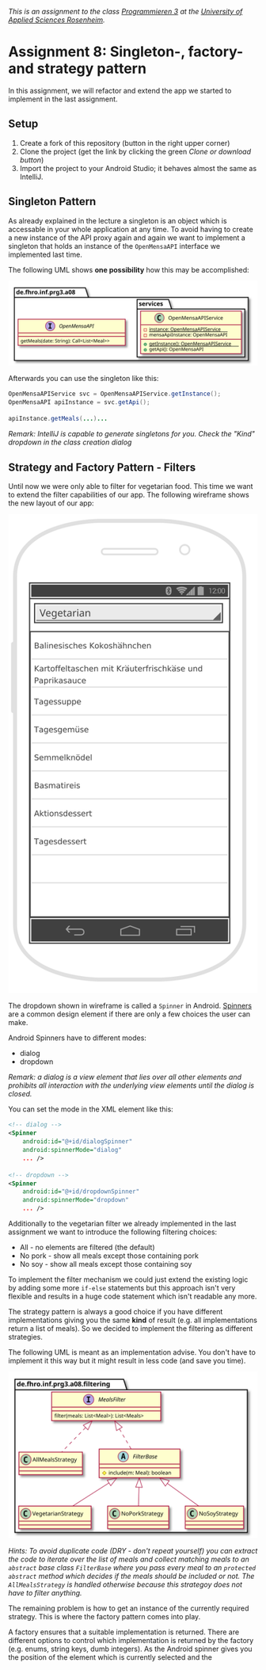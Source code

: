_This is an assignment to the class [Programmieren 3](https://hsro-inf-prg3.github.io) at the [University of Applied Sciences Rosenheim](http://www.fh-rosenheim.de)._

# Assignment 8: Singleton-, factory- and strategy pattern

In this assignment, we will refactor and extend the app we started to implement in the last assignment.

## Setup

1. Create a fork of this repository (button in the right upper corner)
2. Clone the project (get the link by clicking the green _Clone or download button_)
3. Import the project to your Android Studio; it behaves almost the same as IntelliJ.

## Singleton Pattern

As already explained in the lecture a singleton is an object which is accessable in your whole application at any time.
To avoid having to create a new instance of the API proxy again and again we want to implement a singleton that holds an instance of the `OpenMensaAPI` interface we implemented last time.

The following UML shows **one possibility** how this may be accomplished:

![OpenMensaAPI service singleton](./assets/images/OpenMensaAPIService.svg)

Afterwards you can use the singleton like this:

```java
OpenMensaAPIService svc = OpenMensaAPIService.getInstance();
OpenMensaAPI apiInstance = svc.getApi();

apiInstance.getMeals(...)...
```

_Remark: IntelliJ is capable to generate singletons for you. Check the "Kind" dropdown in the class creation dialog_

## Strategy and Factory Pattern - Filters

Until now we were only able to filter for vegetarian food.
This time we want to extend the filter capabilities of our app.
The following wireframe shows the new layout of our app:

![App layout](./assets/images/Wireframe.svg)

The dropdown shown in wireframe is called a `Spinner` in Android.
[Spinners](https://developer.android.com/guide/topics/ui/controls/spinner.html) are a common design element if there are only a few choices the user can make.

Android Spinners have to different modes:

* dialog
* dropdown

_Remark: a dialog is a view element that lies over all other elements and prohibits all interaction with the underlying view elements until the dialog is closed._

You can set the mode in the XML element like this:

```xml
<!-- dialog -->
<Spinner
    android:id="@+id/dialogSpinner"
    android:spinnerMode="dialog"
    ... />

<!-- dropdown -->
<Spinner
    android:id="@+id/dropdownSpinner"
    android:spinnerMode="dropdown"
    ... />
```

Additionally to the vegetarian filter we already implemented in the last assignment we want to introduce the following filtering choices:

* All - no elements are filtered (the default)
* No pork - show all meals except those containing pork
* No soy - show all meals except those containing soy

To implement the filter mechanism we could just extend the existing logic by adding some more `if-else` statements but this approach isn't very flexible and results in a huge code statement which isn't readable any more.

The strategy pattern is always a good choice if you have different implementations giving you the same **kind** of result (e.g. all implementations return a list of meals).
So we decided to implement the filtering as different strategies.

The following UML is meant as an implementation advise.
You don't have to implement it this way but it might result in less code (and save you time).

![Filtering strategy](./assets/images/FilteringStrategies.svg)

_Hints: To avoid duplicate code (DRY - don't repeat yourself) you can extract the code to iterate over the list of meals and collect matching meals to an `abstract` base class `FilterBase` where you pass every meal to an `protected abstract` method which decides if the meals should be included or not. The `AllMealsStrategy` is handled otherwise because this strategoy does not have to filter anything._

The remaining problem is how to get an instance of the currently required strategy.
This is where the factory pattern comes into play.

A factory ensures that a suitable implementation is returned.
There are different options to control which implementation is returned by the factory (e.g. enums, string keys, dumb integers).
As the Android spinner gives you the position of the element which is currently selected and the 